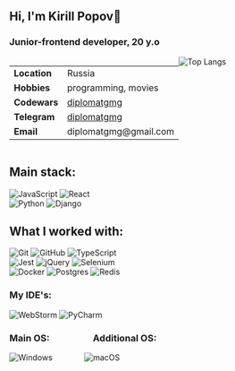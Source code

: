 ## Hi, I'm Kirill Popov👋

### Junior-frontend developer, 20 y.o

<div style="display: flex; flex-direction: row">
    <div>
        <table>
            <tbody>
                <tr>
                    <td><strong>Location</strong></td>
                    <td>Russia</td>
                </tr>
                <tr>
                    <td><strong>Hobbies</strong></td>
                    <td>programming, movies</td>
                </tr>
                <tr>
                    <td><strong>Codewars</strong></td>
                    <td><a href="https://www.codewars.com/users/diplomatgmg">diplomatgmg</a></td>
                </tr>
                <tr>
                    <td><strong>Telegram</strong></td>
                    <td><a href="https://t.me/diplomatgmg">diplomatgmg</a></td>
                </tr>
                <tr>
                    <td><strong>Email</strong></td>
                    <td>diplomatgmg@gmail.com</td>
                </tr>
            </tbody>
        </table>
    </div>
    <div>
        <img src="https://github-readme-stats.vercel.app/api/top-langs/?username=diplomatgmg&layout=compact" alt="Top Langs">
    </div>
</div>

## Main stack:

![JavaScript](https://img.shields.io/badge/javascript-%23323330.svg?style=for-the-badge&logo=javascript&logoColor=%23F7DF1E)
![React](https://img.shields.io/badge/react-%2320232a.svg?style=for-the-badge&logo=react&logoColor=%2361DAFB)  
![Python](https://img.shields.io/badge/python-3670A0?style=for-the-badge&logo=python&logoColor=ffdd54)
![Django](https://img.shields.io/badge/django-%23092E20.svg?style=for-the-badge&logo=django&logoColor=white)

## What I worked with:

![Git](https://img.shields.io/badge/git-%23F05033.svg?style=for-the-badge&logo=git&logoColor=white)
![GitHub](https://img.shields.io/badge/github-%23121011.svg?style=for-the-badge&logo=github&logoColor=white)
![TypeScript](https://img.shields.io/badge/typescript-%23007ACC.svg?style=for-the-badge&logo=typescript&logoColor=white)  
![Jest](https://img.shields.io/badge/-jest-%23C21325?style=for-the-badge&logo=jest&logoColor=white)
![jQuery](https://img.shields.io/badge/jquery-%230769AD.svg?style=for-the-badge&logo=jquery&logoColor=white)
![Selenium](https://img.shields.io/badge/-selenium-%43B02A?style=for-the-badge&logo=selenium&logoColor=white)  
![Docker](https://img.shields.io/badge/docker-%230db7ed.svg?style=for-the-badge&logo=docker&logoColor=white)
![Postgres](https://img.shields.io/badge/postgres-%23316192.svg?style=for-the-badge&logo=postgresql&logoColor=white)
![Redis](https://img.shields.io/badge/redis-%23DD0031.svg?style=for-the-badge&logo=redis&logoColor=white)

### My IDE's:

![WebStorm](https://img.shields.io/badge/webstorm-143?style=for-the-badge&logo=webstorm&logoColor=white&color=black)
![PyCharm](https://img.shields.io/badge/pycharm-143?style=for-the-badge&logo=pycharm&logoColor=black&color=black&labelColor=green)

### Main OS: &ensp;&ensp;&ensp;&ensp;&ensp;&ensp;&ensp;&ensp;&ensp;Additional OS:
![Windows](https://img.shields.io/badge/Windows-0078D6?style=for-the-badge&logo=windows&logoColor=white)
&ensp;&ensp;&ensp;&ensp;&ensp;&ensp;&ensp;
![macOS](https://img.shields.io/badge/mac%20os-000000?style=for-the-badge&logo=macos&logoColor=F0F0F0)

